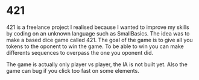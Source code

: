 # 421
421 is a freelance project I realised because I wanted to improve my skills by coding on an unknown language such as SmallBasics.
The idea was to make a based dice game called 421.
The goal of the game is to give all you tokens to the oponent to win the game.
To be able to win you can make differents sequences to overpass the one you oponent did.

The game is actually only player vs player, the IA is not built yet. Also the game can bug if you click too fast on some elements.
